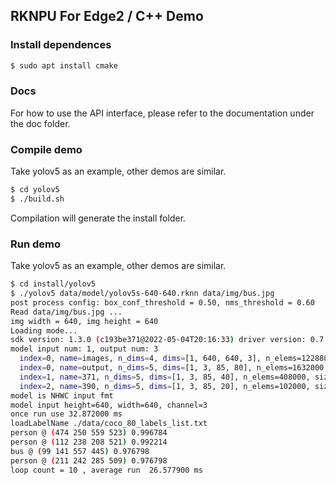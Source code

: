 ## RKNPU For Edge2 / C++ Demo

### Install dependences

```sh
$ sudo apt install cmake
```

### Docs

For how to use the API interface, please refer to the documentation under the doc folder.

### Compile demo

Take yolov5 as an example, other demos are similar.

```sh
$ cd yolov5
$ ./build.sh
```

Compilation will generate the install folder.

### Run demo

Take yolov5 as an example, other demos are similar.

```sh
$ cd install/yolov5
$ ./yolov5 data/model/yolov5s-640-640.rknn data/img/bus.jpg 
post process config: box_conf_threshold = 0.50, nms_threshold = 0.60
Read data/img/bus.jpg ...
img width = 640, img height = 640
Loading mode...
sdk version: 1.3.0 (c193be371@2022-05-04T20:16:33) driver version: 0.7.2
model input num: 1, output num: 3
  index=0, name=images, n_dims=4, dims=[1, 640, 640, 3], n_elems=1228800, size=1228800, fmt=NHWC, type=INT8, qnt_type=AFFINE, zp=-128, scale=0.003922
  index=0, name=output, n_dims=5, dims=[1, 3, 85, 80], n_elems=1632000, size=1632000, fmt=UNDEFINED, type=INT8, qnt_type=AFFINE, zp=77, scale=0.080445
  index=1, name=371, n_dims=5, dims=[1, 3, 85, 40], n_elems=408000, size=408000, fmt=UNDEFINED, type=INT8, qnt_type=AFFINE, zp=56, scale=0.080794
  index=2, name=390, n_dims=5, dims=[1, 3, 85, 20], n_elems=102000, size=102000, fmt=UNDEFINED, type=INT8, qnt_type=AFFINE, zp=69, scale=0.081305
model is NHWC input fmt
model input height=640, width=640, channel=3
once run use 32.872000 ms
loadLabelName ./data/coco_80_labels_list.txt
person @ (474 250 559 523) 0.996784
person @ (112 238 208 521) 0.992214
bus @ (99 141 557 445) 0.976798
person @ (211 242 285 509) 0.976798
loop count = 10 , average run  26.577900 ms
```


